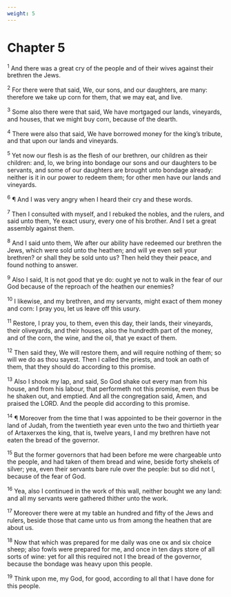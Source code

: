 ```yaml
---
weight: 5
---
```


# Chapter 5

<sup>1</sup> And there was a great cry of the people and of their wives against their brethren the Jews. 

<sup>2</sup> For there were that said, We, our sons, and our daughters, are many: therefore we take up corn for them, that we may eat, and live. 

<sup>3</sup> Some also there were that said, We have mortgaged our lands, vineyards, and houses, that we might buy corn, because of the dearth. 

<sup>4</sup> There were also that said, We have borrowed money for the king’s tribute, and that upon our lands and vineyards. 

<sup>5</sup> Yet now our flesh is as the flesh of our brethren, our children as their children: and, lo, we bring into bondage our sons and our daughters to be servants, and some of our daughters are brought unto bondage already: neither is it in our power to redeem them; for other men have our lands and vineyards. 

<sup>6</sup> ¶ And I was very angry when I heard their cry and these words. 

<sup>7</sup> Then I consulted with myself, and I rebuked the nobles, and the rulers, and said unto them, Ye exact usury, every one of his brother. And I set a great assembly against them. 

<sup>8</sup> And I said unto them, We after our ability have redeemed our brethren the Jews, which were sold unto the heathen; and will ye even sell your brethren? or shall they be sold unto us? Then held they their peace, and found nothing to answer. 

<sup>9</sup> Also I said, It is not good that ye do: ought ye not to walk in the fear of our God because of the reproach of the heathen our enemies? 

<sup>10</sup> I likewise, and my brethren, and my servants, might exact of them money and corn: I pray you, let us leave off this usury. 

<sup>11</sup> Restore, I pray you, to them, even this day, their lands, their vineyards, their oliveyards, and their houses, also the hundredth part of the money, and of the corn, the wine, and the oil, that ye exact of them. 

<sup>12</sup> Then said they, We will restore them, and will require nothing of them; so will we do as thou sayest. Then I called the priests, and took an oath of them, that they should do according to this promise. 

<sup>13</sup> Also I shook my lap, and said, So God shake out every man from his house, and from his labour, that performeth not this promise, even thus be he shaken out, and emptied. And all the congregation said, Amen, and praised the LORD. And the people did according to this promise. 

<sup>14</sup> ¶ Moreover from the time that I was appointed to be their governor in the land of Judah, from the twentieth year even unto the two and thirtieth year of Artaxerxes the king, that is, twelve years, I and my brethren have not eaten the bread of the governor. 

<sup>15</sup> But the former governors that had been before me were chargeable unto the people, and had taken of them bread and wine, beside forty shekels of silver; yea, even their servants bare rule over the people: but so did not I, because of the fear of God. 

<sup>16</sup> Yea, also I continued in the work of this wall, neither bought we any land: and all my servants were gathered thither unto the work. 

<sup>17</sup> Moreover there were at my table an hundred and fifty of the Jews and rulers, beside those that came unto us from among the heathen that are about us. 

<sup>18</sup> Now that which was prepared for me daily was one ox and six choice sheep; also fowls were prepared for me, and once in ten days store of all sorts of wine: yet for all this required not I the bread of the governor, because the bondage was heavy upon this people. 

<sup>19</sup> Think upon me, my God, for good, according to all that I have done for this people. 


